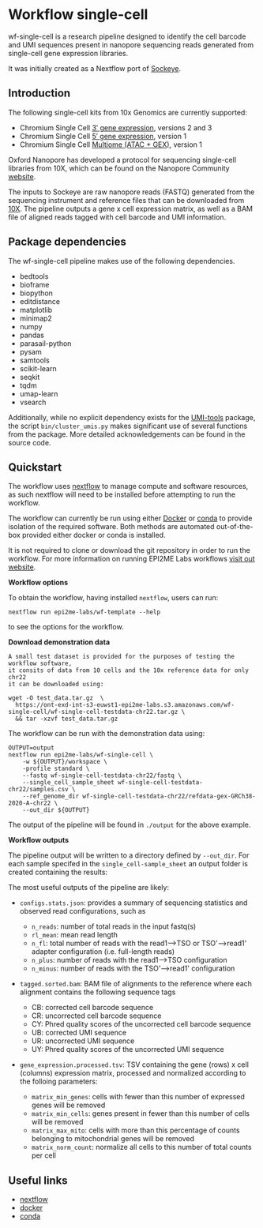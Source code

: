 # Workflow single-cell

wf-single-cell is a research pipeline designed to identify the cell barcode
and UMI sequences present in nanopore sequencing reads generated from single-cell gene expression libraries. 

It was initially created as a Nextflow port of [Sockeye](https://github.com/nanoporetech/sockeye).




## Introduction

The following single-cell kits from 10x Genomics are currently supported:
- Chromium Single Cell [3ʹ gene expression](https://teichlab.github.io/scg_lib_structs/methods_html/10xChromium3.html), versions 2 and 3
- Chromium Single Cell [5ʹ gene expression](https://teichlab.github.io/scg_lib_structs/methods_html/10xChromium5.html), version 1
- Chromium Single Cell [Multiome (ATAC + GEX)](https://teichlab.github.io/scg_lib_structs/methods_html/10xChromium_multiome.html), version 1

Oxford Nanopore has developed a protocol for sequencing single-cell libraries from 10X, which can be found on the Nanopore Community [website](https://community.nanoporetech.com/docs/prepare/library_prep_protocols/single-cell-transcriptomics-10x/v/sst_v9148_v111_revb_12jan2022).

The inputs to Sockeye are raw nanopore reads (FASTQ) generated from the sequencing
instrument and reference files that can be downloaded from [10X](https://support.10xgenomics.com/single-cell-gene-expression/software/downloads/latest).
The pipeline outputs a gene x cell expression matrix, as well as a BAM file of
aligned reads tagged with cell barcode and UMI information.

Package dependencies
--------------------

The wf-single-cell pipeline makes use of the following dependencies.

- bedtools
- bioframe
- biopython
- editdistance
- matplotlib
- minimap2
- numpy
- pandas
- parasail-python
- pysam
- samtools
- scikit-learn
- seqkit
- tqdm
- umap-learn
- vsearch

Additionally, while no explicit dependency exists for the
[UMI-tools](https://github.com/CGATOxford/UMI-tools) package, the script
``bin/cluster_umis.py`` makes significant use of several functions from
the package. More detailed acknowledgements can be found in the source code.
## Quickstart

The workflow uses [nextflow](https://www.nextflow.io/) to manage compute and 
software resources, as such nextflow will need to be installed before attempting
to run the workflow.

The workflow can currently be run using either
[Docker](https://www.docker.com/products/docker-desktop) or
[conda](https://docs.conda.io/en/latest/miniconda.html) to provide isolation of
the required software. Both methods are automated out-of-the-box provided
either docker or conda is installed.

It is not required to clone or download the git repository in order to run the workflow.
For more information on running EPI2ME Labs workflows [visit out website](https://labs.epi2me.io/wfindex).

**Workflow options**

To obtain the workflow, having installed `nextflow`, users can run:

```
nextflow run epi2me-labs/wf-template --help
```

to see the options for the workflow.

**Download demonstration data**
```
A small test dataset is provided for the purposes of testing the workflow software,
it consits of data from 10 cells and the 10x reference data for only chr22
it can be downloaded using:

wget -O test_data.tar.gz  \
  https://ont-exd-int-s3-euwst1-epi2me-labs.s3.amazonaws.com/wf-single-cell/wf-single-cell-testdata-chr22.tar.gz \
  && tar -xzvf test_data.tar.gz
```

The workflow can be run with the demonstration data using:

```
OUTPUT=output
nextflow run epi2me-labs/wf-single-cell \
    -w ${OUTPUT}/workspace \
    -profile standard \
    --fastq wf-single-cell-testdata-chr22/fastq \
    --single_cell_sample_sheet wf-single-cell-testdata-chr22/samples.csv \
    --ref_genome_dir wf-single-cell-testdata-chr22/refdata-gex-GRCh38-2020-A-chr22 \
    --out_dir ${OUTPUT}
```

The output of the pipeline will be found in `./output` for the above
example. 

**Workflow outputs**

The pipeline output will be written to a directory defined by ``--out_dir``. 
For each sample specifed in the `single_cell-sample_sheet`  an output folder is created containing the results:


The most useful outputs of the pipeline are likely:

* ``configs.stats.json``: provides a summary of sequencing statistics and observed read configurations, such as

  - ``n_reads``: number of total reads in the input fastq(s)
  - ``rl_mean``: mean read length
  - ``n_fl``: total number of reads with the read1-->TSO or TSO'-->read1' adapter configuration (i.e. full-length reads)
  - ``n_plus``: number of reads with the read1-->TSO configuration
  - ``n_minus``: number of reads with the TSO'-->read1' configuration

* ``tagged.sorted.bam``: BAM file of alignments to the reference where each alignment contains the following sequence tags

  - CB: corrected cell barcode sequence
  - CR: uncorrected cell barcode sequence
  - CY: Phred quality scores of the uncorrected cell barcode sequence
  - UB: corrected UMI sequence
  - UR: uncorrected UMI sequence
  - UY: Phred quality scores of the uncorrected UMI sequence

* ``gene_expression.processed.tsv``: TSV containing the gene (rows) x cell (columns) expression matrix, processed and normalized according to the folloing parameters:

  - ``matrix_min_genes``: cells with fewer than this number of expressed genes will be removed
  - ``matrix_min_cells``: genes present in fewer than this number of cells will be removed
  - ``matrix_max_mito``: cells with more than this percentage of counts belonging to mitochondrial genes will be removed
  - ``matrix_norm_count``: normalize all cells to this number of total counts per cell
## Useful links

* [nextflow](https://www.nextflow.io/)
* [docker](https://www.docker.com/products/docker-desktop)
* [conda](https://docs.conda.io/en/latest/miniconda.html)
